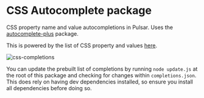 # CSS Autocomplete package

CSS property name and value autocompletions in Pulsar. Uses the
[autocomplete-plus](https://github.com/pulsar-edit/autocomplete-plus) package.

This is powered by the list of CSS property and values [here](https://github.com/adobe/brackets/blob/master/src/extensions/default/CSSCodeHints/CSSProperties.json).

![css-completions](https://cloud.githubusercontent.com/assets/671378/6357910/b9ecbe7c-bc1c-11e4-89b1-033e626c891f.gif)

You can update the prebuilt list of completions by running `node update.js` at the root of this package and checking for changes within `completions.json`. This does rely on having dev dependencies installed, so ensure you install all dependencies before doing so.
